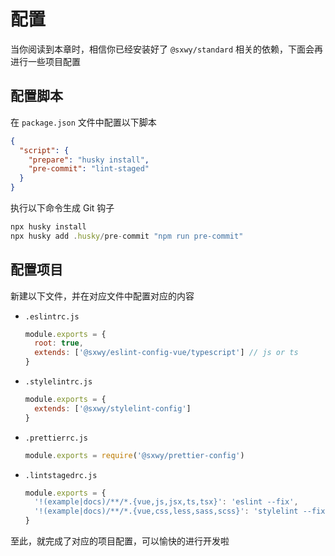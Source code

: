 # 配置

当你阅读到本章时，相信你已经安装好了 `@sxwy/standard` 相关的依赖，下面会再进行一些项目配置

## 配置脚本

在 `package.json` 文件中配置以下脚本

```json
{
  "script": {
    "prepare": "husky install",
    "pre-commit": "lint-staged"
  }
}
```

执行以下命令生成 Git 钩子

```jsx
npx husky install
npx husky add .husky/pre-commit "npm run pre-commit"
```

## 配置项目

新建以下文件，并在对应文件中配置对应的内容

- `.eslintrc.js`

  ```js
  module.exports = {
    root: true,
    extends: ['@sxwy/eslint-config-vue/typescript'] // js or ts
  }
  ```

- `.stylelintrc.js`

  ```js
  module.exports = {
    extends: ['@sxwy/stylelint-config']
  }
  ```

- `.prettierrc.js`

  ```js
  module.exports = require('@sxwy/prettier-config')
  ```

- `.lintstagedrc.js`

  ```js
  module.exports = {
    '!(example|docs)/**/*.{vue,js,jsx,ts,tsx}': 'eslint --fix',
    '!(example|docs)/**/*.{vue,css,less,sass,scss}': 'stylelint --fix'
  }
  ```

至此，就完成了对应的项目配置，可以愉快的进行开发啦

